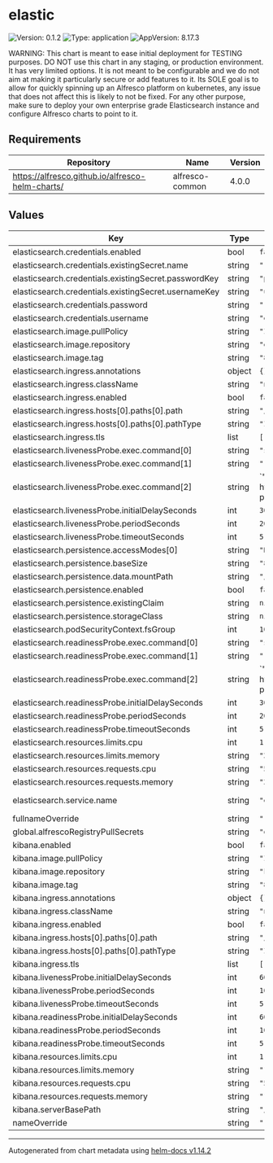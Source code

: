 # elastic

![Version: 0.1.2](https://img.shields.io/badge/Version-0.1.2-informational?style=flat-square) ![Type: application](https://img.shields.io/badge/Type-application-informational?style=flat-square) ![AppVersion: 8.17.3](https://img.shields.io/badge/AppVersion-8.17.3-informational?style=flat-square)

WARNING: This chart is meant to ease initial deployment for TESTING purposes.
DO NOT use this chart in any staging, or production environment. It has very
limited options. It is not meant to be configurable and we do not aim at
making it particularly secure or add features to it. Its SOLE goal is to allow
for quickly spinning up an Alfresco platform on kubernetes, any issue that
does not affect this is likely to not be fixed. For any other purpose, make
sure to deploy your own enterprise grade Elasticsearch instance and configure
Alfresco charts to point to it.

## Requirements

| Repository | Name | Version |
|------------|------|---------|
| https://alfresco.github.io/alfresco-helm-charts/ | alfresco-common | 4.0.0 |

## Values

| Key | Type | Default | Description |
|-----|------|---------|-------------|
| elasticsearch.credentials.enabled | bool | `false` |  |
| elasticsearch.credentials.existingSecret.name | string | `""` |  |
| elasticsearch.credentials.existingSecret.passwordKey | string | `"password"` |  |
| elasticsearch.credentials.existingSecret.usernameKey | string | `"username"` |  |
| elasticsearch.credentials.password | string | `""` |  |
| elasticsearch.credentials.username | string | `"elastic"` |  |
| elasticsearch.image.pullPolicy | string | `"IfNotPresent"` |  |
| elasticsearch.image.repository | string | `"elasticsearch"` |  |
| elasticsearch.image.tag | string | `"8.17.3"` |  |
| elasticsearch.ingress.annotations | object | `{}` |  |
| elasticsearch.ingress.className | string | `"nginx"` |  |
| elasticsearch.ingress.enabled | bool | `false` |  |
| elasticsearch.ingress.hosts[0].paths[0].path | string | `"/elasticsearch"` |  |
| elasticsearch.ingress.hosts[0].paths[0].pathType | string | `"ImplementationSpecific"` |  |
| elasticsearch.ingress.tls | list | `[]` |  |
| elasticsearch.livenessProbe.exec.command[0] | string | `"sh"` |  |
| elasticsearch.livenessProbe.exec.command[1] | string | `"-c"` |  |
| elasticsearch.livenessProbe.exec.command[2] | string | `"curl -s -X GET http://localhost:9200/_cluster/health?pretty | grep status | grep -q '\\(green\\|yellow\\)'"` |  |
| elasticsearch.livenessProbe.initialDelaySeconds | int | `30` |  |
| elasticsearch.livenessProbe.periodSeconds | int | `20` |  |
| elasticsearch.livenessProbe.timeoutSeconds | int | `5` |  |
| elasticsearch.persistence.accessModes[0] | string | `"ReadWriteOnce"` |  |
| elasticsearch.persistence.baseSize | string | `"8Gi"` |  |
| elasticsearch.persistence.data.mountPath | string | `"/usr/share/elasticsearch/data"` |  |
| elasticsearch.persistence.enabled | bool | `false` |  |
| elasticsearch.persistence.existingClaim | string | `nil` |  |
| elasticsearch.persistence.storageClass | string | `nil` |  |
| elasticsearch.podSecurityContext.fsGroup | int | `1000` |  |
| elasticsearch.readinessProbe.exec.command[0] | string | `"sh"` |  |
| elasticsearch.readinessProbe.exec.command[1] | string | `"-c"` |  |
| elasticsearch.readinessProbe.exec.command[2] | string | `"curl -s -X GET http://localhost:9200/_cluster/health?pretty | grep status | grep -q '\\(green\\|yellow\\)'"` |  |
| elasticsearch.readinessProbe.initialDelaySeconds | int | `30` |  |
| elasticsearch.readinessProbe.periodSeconds | int | `20` |  |
| elasticsearch.readinessProbe.timeoutSeconds | int | `5` |  |
| elasticsearch.resources.limits.cpu | int | `1` |  |
| elasticsearch.resources.limits.memory | string | `"2Gi"` |  |
| elasticsearch.resources.requests.cpu | string | `"500m"` |  |
| elasticsearch.resources.requests.memory | string | `"2Gi"` |  |
| elasticsearch.service.name | string | `"elasticsearch"` | used for naming pvc |
| fullnameOverride | string | `""` |  |
| global.alfrescoRegistryPullSecrets | string | `"quay-registry-secret"` |  |
| kibana.enabled | bool | `false` |  |
| kibana.image.pullPolicy | string | `"IfNotPresent"` |  |
| kibana.image.repository | string | `"kibana"` |  |
| kibana.image.tag | string | `"8.17.3"` |  |
| kibana.ingress.annotations | object | `{}` |  |
| kibana.ingress.className | string | `"nginx"` |  |
| kibana.ingress.enabled | bool | `false` |  |
| kibana.ingress.hosts[0].paths[0].path | string | `"/kibana"` |  |
| kibana.ingress.hosts[0].paths[0].pathType | string | `"ImplementationSpecific"` |  |
| kibana.ingress.tls | list | `[]` |  |
| kibana.livenessProbe.initialDelaySeconds | int | `60` |  |
| kibana.livenessProbe.periodSeconds | int | `10` |  |
| kibana.livenessProbe.timeoutSeconds | int | `5` |  |
| kibana.readinessProbe.initialDelaySeconds | int | `60` |  |
| kibana.readinessProbe.periodSeconds | int | `10` |  |
| kibana.readinessProbe.timeoutSeconds | int | `5` |  |
| kibana.resources.limits.cpu | int | `1` |  |
| kibana.resources.limits.memory | string | `"1Gi"` |  |
| kibana.resources.requests.cpu | string | `"500m"` |  |
| kibana.resources.requests.memory | string | `"1Gi"` |  |
| kibana.serverBasePath | string | `"/kibana"` |  |
| nameOverride | string | `""` |  |

----------------------------------------------
Autogenerated from chart metadata using [helm-docs v1.14.2](https://github.com/norwoodj/helm-docs/releases/v1.14.2)
